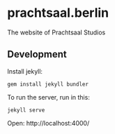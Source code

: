 # prachtsaal.berlin
The website of Prachtsaal Studios

## Development

Install jekyll:

```shell
gem install jekyll bundler
```

To run the server, run in this:
```shell
jekyll serve
```

Open: http://localhost:4000/
